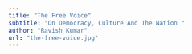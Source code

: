 ```yaml
---
title: "The Free Voice"
subtitle: "On Democracy, Culture And The Nation "
author: "Ravish Kumar"
url: "the-free-voice.jpg"
---
```

